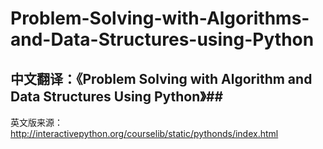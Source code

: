 # Problem-Solving-with-Algorithms-and-Data-Structures-using-Python
## 中文翻译：《Problem Solving with Algorithm and Data Structures Using Python》##

英文版来源：http://interactivepython.org/courselib/static/pythonds/index.html

